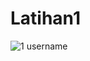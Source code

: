 # Latihan1

![1 username](https://user-images.githubusercontent.com/45659535/51545239-1fdbc380-1e94-11e9-8924-d4d2cb93eaf4.PNG)
